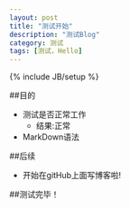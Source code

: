 ```yaml
---
layout: post
title: "测试开始"
description: "测试Blog"
category: 测试 
tags: [测试，Hello]
---
```

{% include JB/setup %}



##目的
* 测试是否正常工作
  * 结果:正常
* MarkDown语法

##后续
* 开始在gitHub上面写博客啦!


##测试完毕！
